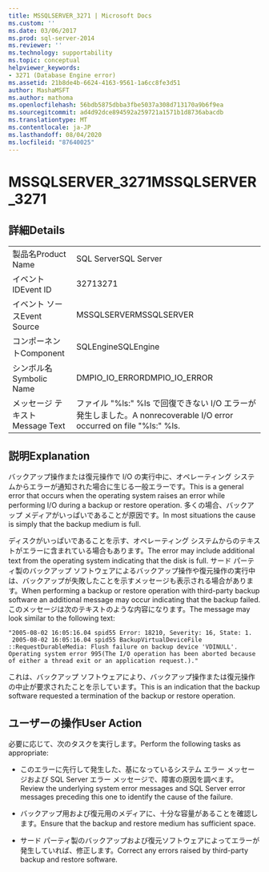```yaml
---
title: MSSQLSERVER_3271 | Microsoft Docs
ms.custom: ''
ms.date: 03/06/2017
ms.prod: sql-server-2014
ms.reviewer: ''
ms.technology: supportability
ms.topic: conceptual
helpviewer_keywords:
- 3271 (Database Engine error)
ms.assetid: 21b8de4b-6624-4163-9561-1a6cc8fe3d51
author: MashaMSFT
ms.author: mathoma
ms.openlocfilehash: 56bdb5875dbba3fbe5037a308d713170a9b6f9ea
ms.sourcegitcommit: ad4d92dce894592a259721a1571b1d8736abacdb
ms.translationtype: MT
ms.contentlocale: ja-JP
ms.lasthandoff: 08/04/2020
ms.locfileid: "87640025"
---
```

# <a name="mssqlserver_3271"></a><span data-ttu-id="6f1c3-102">MSSQLSERVER_3271</span><span class="sxs-lookup"><span data-stu-id="6f1c3-102">MSSQLSERVER_3271</span></span>
    
## <a name="details"></a><span data-ttu-id="6f1c3-103">詳細</span><span class="sxs-lookup"><span data-stu-id="6f1c3-103">Details</span></span>  
  
|||  
|-|-|  
|<span data-ttu-id="6f1c3-104">製品名</span><span class="sxs-lookup"><span data-stu-id="6f1c3-104">Product Name</span></span>|<span data-ttu-id="6f1c3-105">SQL Server</span><span class="sxs-lookup"><span data-stu-id="6f1c3-105">SQL Server</span></span>|  
|<span data-ttu-id="6f1c3-106">イベント ID</span><span class="sxs-lookup"><span data-stu-id="6f1c3-106">Event ID</span></span>|<span data-ttu-id="6f1c3-107">3271</span><span class="sxs-lookup"><span data-stu-id="6f1c3-107">3271</span></span>|  
|<span data-ttu-id="6f1c3-108">イベント ソース</span><span class="sxs-lookup"><span data-stu-id="6f1c3-108">Event Source</span></span>|<span data-ttu-id="6f1c3-109">MSSQLSERVER</span><span class="sxs-lookup"><span data-stu-id="6f1c3-109">MSSQLSERVER</span></span>|  
|<span data-ttu-id="6f1c3-110">コンポーネント</span><span class="sxs-lookup"><span data-stu-id="6f1c3-110">Component</span></span>|<span data-ttu-id="6f1c3-111">SQLEngine</span><span class="sxs-lookup"><span data-stu-id="6f1c3-111">SQLEngine</span></span>|  
|<span data-ttu-id="6f1c3-112">シンボル名</span><span class="sxs-lookup"><span data-stu-id="6f1c3-112">Symbolic Name</span></span>|<span data-ttu-id="6f1c3-113">DMPIO_IO_ERROR</span><span class="sxs-lookup"><span data-stu-id="6f1c3-113">DMPIO_IO_ERROR</span></span>|  
|<span data-ttu-id="6f1c3-114">メッセージ テキスト</span><span class="sxs-lookup"><span data-stu-id="6f1c3-114">Message Text</span></span>|<span data-ttu-id="6f1c3-115">ファイル "%ls:" %ls で回復できない I/O エラーが発生しました。</span><span class="sxs-lookup"><span data-stu-id="6f1c3-115">A nonrecoverable I/O error occurred on file "%ls:" %ls.</span></span>|  
  
## <a name="explanation"></a><span data-ttu-id="6f1c3-116">説明</span><span class="sxs-lookup"><span data-stu-id="6f1c3-116">Explanation</span></span>  
 <span data-ttu-id="6f1c3-117">バックアップ操作または復元操作で I/O の実行中に、オペレーティング システムからエラーが通知された場合に生じる一般エラーです。</span><span class="sxs-lookup"><span data-stu-id="6f1c3-117">This is a general error that occurs when the operating system raises an error while performing I/O during a backup or restore operation.</span></span> <span data-ttu-id="6f1c3-118">多くの場合、バックアップ メディアがいっぱいであることが原因です。</span><span class="sxs-lookup"><span data-stu-id="6f1c3-118">In most situations the cause is simply that the backup medium is full.</span></span>  
  
 <span data-ttu-id="6f1c3-119">ディスクがいっぱいであることを示す、オペレーティング システムからのテキストがエラーに含まれている場合もあります。</span><span class="sxs-lookup"><span data-stu-id="6f1c3-119">The error may include additional text from the operating system indicating that the disk is full.</span></span> <span data-ttu-id="6f1c3-120">サード パーティ製のバックアップ ソフトウェアによるバックアップ操作や復元操作の実行中は、バックアップが失敗したことを示すメッセージも表示される場合があります。</span><span class="sxs-lookup"><span data-stu-id="6f1c3-120">When performing a backup or restore operation with third-party backup software an additional message may occur indicating that the backup failed.</span></span> <span data-ttu-id="6f1c3-121">このメッセージは次のテキストのような内容になります。</span><span class="sxs-lookup"><span data-stu-id="6f1c3-121">The message may look similar to the following text:</span></span>  
  
```  
"2005-08-02 16:05:16.04 spid55 Error: 18210, Severity: 16, State: 1.  
 2005-08-02 16:05:16.04 spid55 BackupVirtualDeviceFile  
::RequestDurableMedia: Flush failure on backup device 'VDINULL'.   
Operating system error 995(The I/O operation has been aborted because   
of either a thread exit or an application request.)."  
```  
  
 <span data-ttu-id="6f1c3-122">これは、バックアップ ソフトウェアにより、バックアップ操作または復元操作の中止が要求されたことを示しています。</span><span class="sxs-lookup"><span data-stu-id="6f1c3-122">This is an indication that the backup software requested a termination of the backup or restore operation.</span></span>  
  
## <a name="user-action"></a><span data-ttu-id="6f1c3-123">ユーザーの操作</span><span class="sxs-lookup"><span data-stu-id="6f1c3-123">User Action</span></span>  
 <span data-ttu-id="6f1c3-124">必要に応じて、次のタスクを実行します。</span><span class="sxs-lookup"><span data-stu-id="6f1c3-124">Perform the following tasks as appropriate:</span></span>  
  
-   <span data-ttu-id="6f1c3-125">このエラーに先行して発生した、基になっているシステム エラー メッセージおよび SQL Server エラー メッセージで、障害の原因を調べます。</span><span class="sxs-lookup"><span data-stu-id="6f1c3-125">Review the underlying system error messages and SQL Server error messages preceding this one to identify the cause of the failure.</span></span>  
  
-   <span data-ttu-id="6f1c3-126">バックアップ用および復元用のメディアに、十分な容量があることを確認します。</span><span class="sxs-lookup"><span data-stu-id="6f1c3-126">Ensure that the backup and restore medium has sufficient space.</span></span>  
  
-   <span data-ttu-id="6f1c3-127">サード パーティ製のバックアップおよび復元ソフトウェアによってエラーが発生していれば、修正します。</span><span class="sxs-lookup"><span data-stu-id="6f1c3-127">Correct any errors raised by third-party backup and restore software.</span></span>  
  
  
